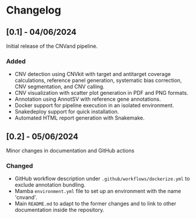 # Changelog

## [0.1] - 04/06/2024
Initial release of the CNVand pipeline.

### Added
- CNV detection using CNVkit with target and antitarget coverage calculations, reference panel generation, systematic bias correction, CNV segmentation, and CNV calling.
- CNV visualization with scatter plot generation in PDF and PNG formats.
- Annotation using AnnotSV with reference gene annotations.
- Docker support for pipeline execution in an isolated environment.
- Snakedeploy support for quick installation.
- Automated HTML report generation with Snakemake.

## [0.2] - 05/06/2024
Minor changes in documentation and GitHub actions

### Changed
- GitHub workflow description under `.github/workflows/dockerize.yml` to exclude annotation bundling.
- Mamba `environment.yml` file to set up an environment with the name 'cnvand'.
- Main `README.md` to adapt to the former changes and to link to other documentation inside the repository.
